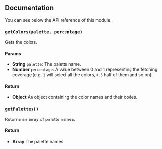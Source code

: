 ## Documentation

You can see below the API reference of this module.

### `getColors(palette, percentage)`
Gets the colors.

#### Params

- **String** `palette`: The palette name.
- **Number** `percentage`: A value between 0 and 1 representing the fetching coverage (e.g. `1` will select all the colors, `0.5` half of them and so on).

#### Return
- **Object** An object containing the color names and their codes.

### `getPalettes()`
Returns an array of palette names.

#### Return
- **Array** The palette names.

